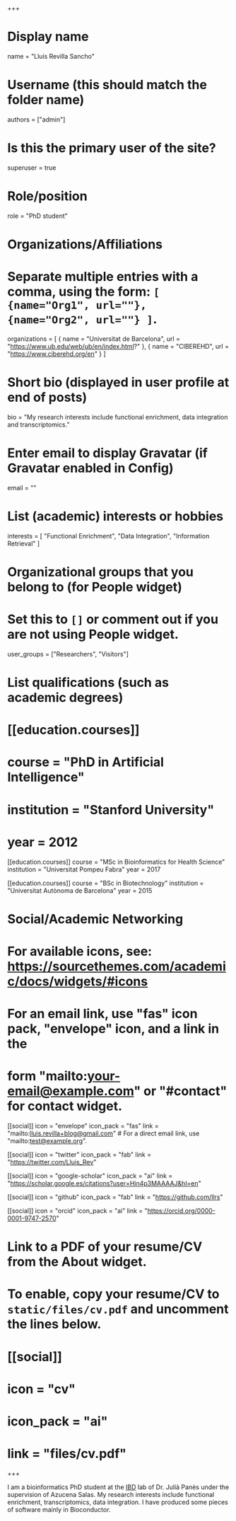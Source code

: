 +++
# Display name
name = "Lluís Revilla Sancho"

# Username (this should match the folder name)
authors = ["admin"]

# Is this the primary user of the site?
superuser = true

# Role/position
role = "PhD student"

# Organizations/Affiliations
#   Separate multiple entries with a comma, using the form: `[ {name="Org1", url=""}, {name="Org2", url=""} ]`.
organizations = [ { name = "Universitat de Barcelona",  url = "https://www.ub.edu/web/ub/en/index.html?" },
                  { name = "CIBEREHD", url = "https://www.ciberehd.org/en" }
                ]

# Short bio (displayed in user profile at end of posts)
bio = "My research interests include functional enrichment, data integration and transcriptomics."

# Enter email to display Gravatar (if Gravatar enabled in Config)
email = ""

# List (academic) interests or hobbies
interests = [
  "Functional Enrichment",
  "Data Integration",
  "Information Retrieval"
]

# Organizational groups that you belong to (for People widget)
#   Set this to `[]` or comment out if you are not using People widget.
user_groups = ["Researchers", "Visitors"]

# List qualifications (such as academic degrees)
# [[education.courses]]
#   course = "PhD in Artificial Intelligence"
#   institution = "Stanford University"
#   year = 2012

[[education.courses]]
  course = "MSc in Bioinformatics for Health Science"
  institution = "Universitat Pompeu Fabra"
  year = 2017

[[education.courses]]
  course = "BSc in Biotechnology"
  institution = "Universitat Autònoma de Barcelona"
  year = 2015

# Social/Academic Networking
# For available icons, see: https://sourcethemes.com/academic/docs/widgets/#icons
#   For an email link, use "fas" icon pack, "envelope" icon, and a link in the
#   form "mailto:your-email@example.com" or "#contact" for contact widget.

[[social]]
  icon = "envelope"
  icon_pack = "fas"
  link = "mailto:lluis.revilla+blog@gmail.com"  # For a direct email link, use "mailto:test@example.org".

[[social]]
  icon = "twitter"
  icon_pack = "fab"
  link = "https://twitter.com/Lluis_Rev"

[[social]]
  icon = "google-scholar"
  icon_pack = "ai"
  link = "https://scholar.google.es/citations?user=Hin4p3MAAAAJ&hl=en"

[[social]]
  icon = "github"
  icon_pack = "fab"
  link = "https://github.com/llrs"
  
[[social]]
  icon = "orcid"
  icon_pack = "ai"
  link = "https://orcid.org/0000-0001-9747-2570"

# Link to a PDF of your resume/CV from the About widget.
# To enable, copy your resume/CV to `static/files/cv.pdf` and uncomment the lines below.
# [[social]]
#   icon = "cv"
#   icon_pack = "ai"
#   link = "files/cv.pdf"

+++

I am a bioinformatics PhD student at the [IBD](https://ibd-bcn.org) lab of Dr. Julià Panès under the supervision of Azucena Salas. My research interests include functional enrichment, transcriptomics, data integration. I have produced some pieces of software mainly in Bioconductor. 
